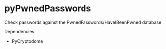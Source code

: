# pyPwnedPasswords
Check passwords against the PwnedPasswords/HaveIBeenPwned database

Dependencies:
* PyCryptodome
